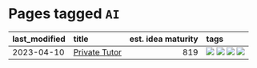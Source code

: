 # Pages tagged `AI`

|last_modified|title|est. idea maturity|tags
|:---|:---|---:|:---|
|2023-04-10|[Private Tutor](../private_tutor.md)|819|[![](https://img.shields.io/badge/tag-AI-b5ec2c)](../tags/AI.md) [![](https://img.shields.io/badge/tag-discussion-12eec5)](../tags/discussion.md) [![](https://img.shields.io/badge/tag-education-496a1)](../tags/education.md) [![](https://img.shields.io/badge/tag-startup-f76896)](../tags/startup.md)|